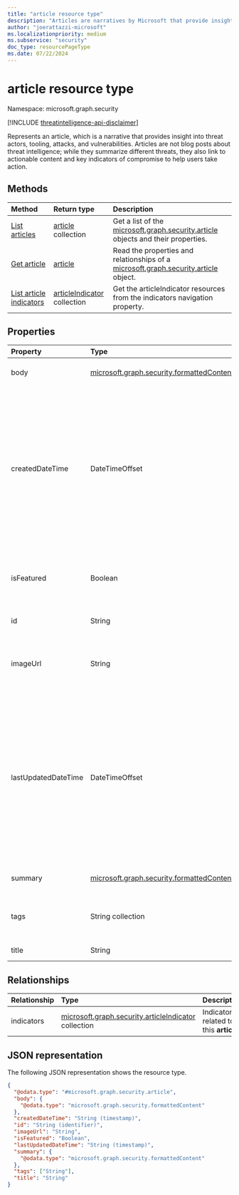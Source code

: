 ```yaml
---
title: "article resource type"
description: "Articles are narratives by Microsoft that provide insight into threat actors, tooling, attacks, and vulnerabilities."
author: "joerattazzi-microsoft"
ms.localizationpriority: medium
ms.subservice: "security"
doc_type: resourcePageType
ms.date: 07/22/2024
---
```


# article resource type

Namespace: microsoft.graph.security

[!INCLUDE [threatintelligence-api-disclaimer](../../includes/threatintelligence-api-disclaimer.md)]

Represents an article, which is a narrative that provides insight into threat actors, tooling, attacks, and vulnerabilities. Articles are not blog posts about threat intelligence; while they summarize different threats, they also link to actionable content and key indicators of compromise to help users take action.

## Methods

| Method                                                        | Return type                                                              | Description                                                                                                             |
| :------------------------------------------------------------ | :----------------------------------------------------------------------- | :---------------------------------------------------------------------------------------------------------------------- |
| [List articles](../api/security-threatintelligence-list-articles.md)              | [article](../resources/security-article.md) collection                   | Get a list of the [microsoft.graph.security.article](../resources/security-article.md) objects and their properties.    |
| [Get article](../api/security-article-get.md)                 | [article](../resources/security-article.md)                              | Read the properties and relationships of a [microsoft.graph.security.article](../resources/security-article.md) object. |
| [List article indicators](../api/security-article-list-indicators.md) | [articleIndicator](../resources/security-articleindicator.md) collection | Get the articleIndicator resources from the indicators navigation property.                                             |

## Properties

| Property            | Type                                                                                   | Description                                                                                                                                                                                                                                   |
| :------------------ | :------------------------------------------------------------------------------------- | :-------------------------------------------------------------------------------------------------------------------------------------------------------------------------------------------------------------------------------------------- |
| body                | [microsoft.graph.security.formattedContent](../resources/security-formattedcontent.md) | Formatted article contents.                                                                                                                                                                                                                   |
| createdDateTime     | DateTimeOffset                                                                         | The date and time when this **article** was created. The Timestamp type represents date and time information using ISO 8601 format and is always in UTC time. For example, midnight UTC on Jan 1, 2014 is `2014-01-01T00:00:00Z`.             |
| isFeatured          | Boolean                                                                                | Indicates whether this **article** is currently featured by Microsoft.                                                                                                                                                                        |
| id                  | String                                                                                 | The system-generated ID for this **article**.                                                                                                                                                                                                 |
| imageUrl            | String                                                                                 | URL of the header image for this **article**, used for display purposes.                                                                                                                                                                      |
| lastUpdatedDateTime | DateTimeOffset                                                                         | The most recent date and time when this **article** was updated. The Timestamp type represents date and time information using ISO 8601 format and is always in UTC time. For example, midnight UTC on Jan 1, 2014 is `2014-01-01T00:00:00Z`. |
| summary             | [microsoft.graph.security.formattedContent](../resources/security-formattedcontent.md) | A quick summary of this **article**.                                                                                                                                                                                                          |
| tags                | String collection                                                                      | Tags for this **article**, communicating keywords, or key concepts.                                                                                                                                                                           |
| title               | String                                                                                 | The title of this **article**.                                                                                                                                                                                                                |

## Relationships

| Relationship | Type                                                                                              | Description                             |
| :----------- | :------------------------------------------------------------------------------------------------ | :-------------------------------------- |
| indicators   | [microsoft.graph.security.articleIndicator](../resources/security-articleindicator.md) collection | Indicators related to this **article**. |

## JSON representation

The following JSON representation shows the resource type.

<!-- {
  "blockType": "resource",
  "keyProperty": "id",
  "@odata.type": "microsoft.graph.security.article",
  "openType": false
}
-->

```json
{
  "@odata.type": "#microsoft.graph.security.article",
  "body": {
    "@odata.type": "microsoft.graph.security.formattedContent"
  },
  "createdDateTime": "String (timestamp)",
  "id": "String (identifier)",
  "imageUrl": "String",
  "isFeatured": "Boolean",
  "lastUpdatedDateTime": "String (timestamp)",
  "summary": {
    "@odata.type": "microsoft.graph.security.formattedContent"
  },
  "tags": ["String"],
  "title": "String"
}
```
